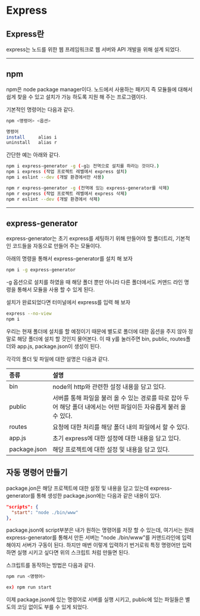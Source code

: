 # Express

## Express란

express는 노드를 위한 웹 프레임워크로 웹 서버와 API 개발을 위해 설계 되었다.

---

## npm

npm은 node package manager이다. 노드에서 사용하는 패키지 즉 모듈들에 대해서 쉽게 찾을 수 있고 설치가 가능 하도록 지원 해 주는 프로그램이다.

기본적인 명령어는 다음과 같다.

```bash
npm <명령어> <옵션>

명령어
install     alias i
uninstall   alias r
```

간단한 예는 아래와 같다.

```bash
npm i express-generator -g (-g는 전역으로 설치를 하라는 것이다.)
npm i express (작업 프로젝트 레벨에서 express 설치)
npm i eslint --dev (개발 환경에서만 사용)

npm r express-generator -g (전역에 있는 express-generator를 삭제)
npm r express (작업 프로젝트 레벨에서 express 삭제)
npm r eslint --dev (개발 환경에서 삭제)
```

---

## express-generator

express-generator는 초기 express를 세팅하기 위해 만들어야 할 폴더트리, 기본적인 코드들을 자동으로 만들어 주는 모듈이다.

아래의 명령을 통해서 express-generator를 설치 해 보자

```bash
npm i -g express-generator
```

-g 옵션으로 설치를 하였을 때 해당 폴더 뿐만 아니라 다른 폴더에서도 커맨드 라인 명령을 통해서 모듈을 사용 할 수 있게 된다.

설치가 완료되었다면 터미널에서 express를 입력 해 보자

```bash
express --no-view
npm i
```

우리는 현재 폴더에 설치를 할 예정이기 때문에 별도로 폴더에 대한 옵션을 주지 않아 정말로 해당 폴더에 설치 할 것인지 물어본다. 이 때 y를 눌러주면 bin, public, routes폴더와 app.js, package.json이 생성이 된다.

각각의 폴더 및 파일에 대한 설명은 다음과 같다.

| 종류         | 설명                                                                                                                |
| :----------- | :------------------------------------------------------------------------------------------------------------------ |
| bin          | node의 http와 관련한 설정 내용을 담고 있다.                                                                         |
| public       | 서버를 통해 파일을 불러 올 수 있는 경로를 따로 잡아 두어 해당 폴더 내에서는 어떤 파일이든 자유롭게 불러 올 수 있다. |
| routes       | 요청에 대한 처리를 해당 폴더 내의 파일에서 할 수 있다.                                                              |
| app.js       | 초기 express에 대한 설정에 대한 내용을 담고 있다.                                                                   |
| package.json | 해당 프로젝트에 대한 설정 및 내용을 담고 있다.                                                                      |

## 자동 명령어 만들기

package.jon은 해당 프로젝트에 대한 설정 및 내용을 담고 있는데 express-generator를 통해 생성한 package.json에는 다음과 같은 내용이 있다.

```json
"scripts": {
  "start": "node ./bin/www"
},
```

package.json에 script부분은 내가 원하는 명령어를 저장 할 수 있는데, 여기서는 원래 express-generator를 통해서 만든 서버는 "node ./bin/www"를 커맨드라인에 입력해야지 서버가 구동이 된다. 하지만 매번 이렇게 입력하기 번거로워 특정 명령어만 입력하면 실행 시키고 싶다면 위의 스크립트 처럼 만들면 된다.

스크립트를 동작하는 방법은 다음과 같다.

```bash
npm run <명령어>

ex) npm run start
```

이제 package.json에 있는 명령어로 서버를 실행 시키고, public에 있는 파일들은 별도의 코딩 없이도 부를 수 있게 되었다.
